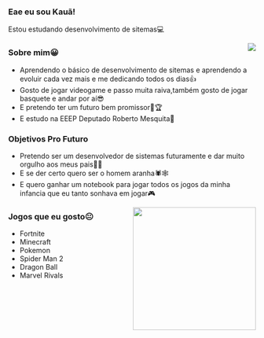 ### Eae eu sou Kauã!
Estou estudando desenvolvimento de sitemas💻

<img align="right" src="https://i.pinimg.com/originals/ce/5c/25/ce5c25657e09e8f817d996dc36ddeed5.gif"/>

### Sobre mim😀  
- Aprendendo o básico de desenvolvimento de sitemas e aprendendo a evoluir cada vez mais e me dedicando todos os dias👍
- Gosto de jogar videogame e passo muita raiva,também gosto de jogar basquete e andar por aí😎
- E pretendo ter um futuro bem promissor💪🏆
- E estudo na EEEP Deputado Roberto Mesquita📖

### Objetivos Pro Futuro
- Pretendo ser um desenvolvedor de sistemas futuramente e dar muito orgulho aos meus pais👨‍💻
- E se der certo quero ser o homem aranha🕷🕸
- E quero ganhar um notebook para jogar todos os jogos da minha infancia que eu tanto sonhava em jogar🎮
<img align="right" height="250" src="https://preview.redd.it/fx57vd0sjbr91.png?auto=webp&s=1c8252c18cd77dac486f73f1863660ee7b098381"/>

### Jogos que eu gosto😐
- Fortnite
- Minecraft
- Pokemon
- Spider Man 2
- Dragon Ball 
- Marvel Rivals
